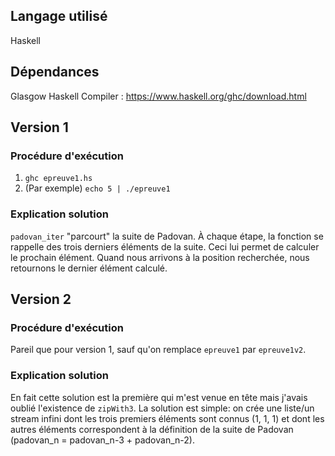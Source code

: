 ## Langage utilisé

Haskell

## Dépendances

Glasgow Haskell Compiler : https://www.haskell.org/ghc/download.html

## Version 1

### Procédure d'exécution

1. `ghc epreuve1.hs`
2. (Par exemple) `echo 5 | ./epreuve1`

### Explication solution

`padovan_iter` "parcourt" la suite de Padovan. À chaque étape, la fonction
se rappelle des trois derniers éléments de la suite. Ceci lui permet de
calculer le prochain élément. Quand nous arrivons à la position recherchée,
nous retournons le dernier élément calculé.

## Version 2

### Procédure d'exécution

Pareil que pour version 1, sauf qu'on remplace `epreuve1` par `epreuve1v2`.

### Explication solution

En fait cette solution est la première qui m'est venue en tête mais j'avais
oublié l'existence de `zipWith3`. La solution est simple: on crée une
liste/un stream infini dont les trois premiers éléments sont connus (1, 1, 1)
et dont les autres éléments correspondent à la définition de la suite de
Padovan (padovan_n = padovan_n-3 + padovan_n-2).